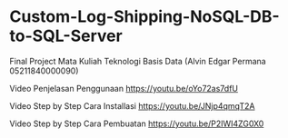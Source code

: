 # Custom-Log-Shipping-NoSQL-DB-to-SQL-Server
Final Project Mata Kuliah Teknologi Basis Data
(Alvin Edgar Permana 05211840000090)

Video Penjelasan Penggunaan https://youtu.be/oYo72as7dfU

Video Step by Step Cara Installasi https://youtu.be/JNjp4qmqT2A

Video Step by Step Cara Pembuatan https://youtu.be/P2IWI4ZG0X0
